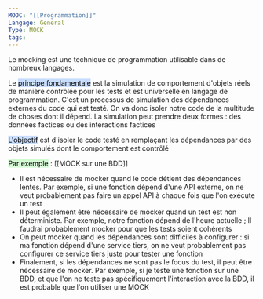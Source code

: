 ```yaml
---
MOOC: "[[Programmation]]"
Langage: General
Type: MOCK
tags:
---
```

Le mocking est une technique de programmation utilisable dans de nombreux langages.

Le <mark style="background: #ADCCFFA6;">principe fondamentale</mark> est la simulation de comportement d'objets réels de manière contrôlée pour les tests et est universelle en langage de programmation. C'est un processus de simulation des dépendances externes du code qui est testé. On va donc isoler notre code de la multitude de choses dont il dépend. La simulation peut prendre deux formes : des données factices ou des interactions factices

<mark style="background: #ADCCFFA6;">L'objectif</mark> est d'isoler le code testé en remplaçant les dépendances par des objets simulés dont le comportement est contrôlé

<mark style="background: #BBFABBA6;">Par exemple</mark> : [[MOCK sur une BDD]]

- Il est nécessaire de mocker quand le code détient des dépendances lentes. Par exemple, si une fonction dépend d'une API externe, on ne veut probablement pas faire un appel API à chaque fois que l'on exécute un test
- Il peut également être nécessaire de mocker quand un test est non déterministe. Par exemple, notre fonction dépend de l'heure actuelle ; Il faudrai probablement mocker pour que les tests soient cohérents
- On peut mocker quand les dépendances sont difficiles à configurer : si ma fonction dépend d'une service tiers, on ne veut probablement pas configurer ce service tiers juste pour tester une fonction
- Finalement, si les dépendances ne sont pas le focus du test, il peut être nécessaire de mocker. Par exemple, si je teste une fonction sur une BDD, et que l'on ne teste pas spécifiquement l'interaction avec la BDD, il est probable que l'on utiliser une MOCK